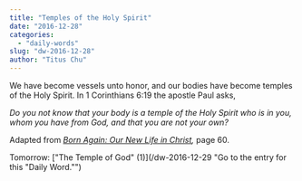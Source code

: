 ```yaml
---
title: "Temples of the Holy Spirit"
date: "2016-12-28"
categories: 
  - "daily-words"
slug: "dw-2016-12-28"
author: "Titus Chu"
---
```


We have become vessels unto honor, and our bodies have become temples of the Holy Spirit. In 1 Corinthians 6:19 the apostle Paul asks,

_Do you not know that your body is a temple of the Holy Spirit who is in you, whom you have from God, and that you are not your own?_

Adapted from _[Born Again: Our New Life in Christ](/book-born-again/ "Go to the listing for this book."),_ page 60.

Tomorrow: ["The Temple of God" (1)](/dw-2016-12-29 "Go to the entry for this "Daily Word."")
